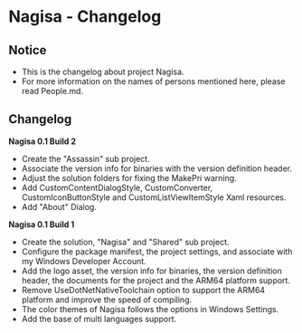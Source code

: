 ﻿# Nagisa - Changelog

## Notice
- This is the changelog about project Nagisa.
- For more information on the names of persons mentioned here, please read 
  People.md.

## Changelog
**Nagisa 0.1 Build 2**
- Create the "Assassin" sub project.
- Associate the version info for binaries with the version definition header.
- Adjust the solution folders for fixing the MakePri warning.
- Add CustomContentDialogStyle, CustomConverter, CustomIconButtonStyle and 
  CustomListViewItemStyle Xaml resources.
- Add "About" Dialog.

**Nagisa 0.1 Build 1**
- Create the solution, "Nagisa" and "Shared" sub project.
- Configure the package manifest, the project settings, and associate with my 
  Windows Developer Account.
- Add the logo asset, the version info for binaries, the version definition 
  header, the documents for the project and the ARM64 platform support.
- Remove UseDotNetNativeToolchain option to support the ARM64 platform and 
  improve the speed of compiling.
- The color themes of Nagisa follows the options in Windows Settings.
- Add the base of multi languages support.

